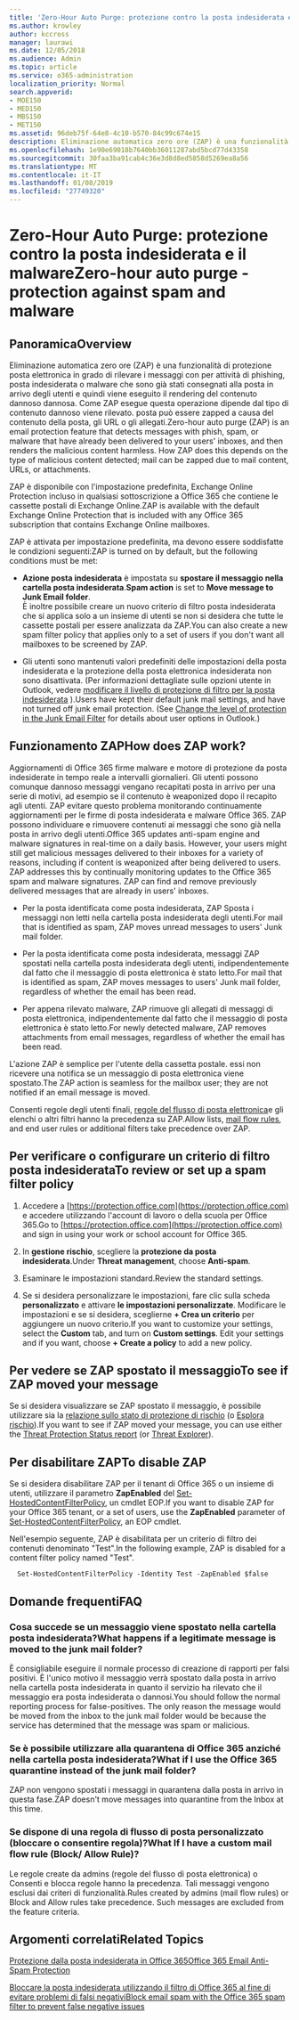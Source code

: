 ```yaml
---
title: 'Zero-Hour Auto Purge: protezione contro la posta indesiderata e il malware'
ms.author: krowley
author: kccross
manager: laurawi
ms.date: 12/05/2018
ms.audience: Admin
ms.topic: article
ms.service: o365-administration
localization_priority: Normal
search.appverid:
- MOE150
- MED150
- MBS150
- MET150
ms.assetid: 96deb75f-64e8-4c10-b570-84c99c674e15
description: Eliminazione automatica zero ore (ZAP) è una funzionalità di protezione posta elettronica in grado di rilevare i messaggi con la posta indesiderata o malware che sono già stati consegnati alla posta in arrivo degli utenti e quindi viene eseguito il rendering del contenuto dannoso dannosa. Come ZAP esegue questa operazione dipende dal tipo di contenuto dannoso rilevato.
ms.openlocfilehash: 1e90e69018b7640bb36011287abd5bcd77d43358
ms.sourcegitcommit: 30faa3ba91cab4c36e3d8d8ed5858d5269ea8a56
ms.translationtype: MT
ms.contentlocale: it-IT
ms.lasthandoff: 01/08/2019
ms.locfileid: "27749320"
---
```

# <a name="zero-hour-auto-purge---protection-against-spam-and-malware"></a><span data-ttu-id="89cb5-104">Zero-Hour Auto Purge: protezione contro la posta indesiderata e il malware</span><span class="sxs-lookup"><span data-stu-id="89cb5-104">Zero-hour auto purge - protection against spam and malware</span></span>

## <a name="overview"></a><span data-ttu-id="89cb5-105">Panoramica</span><span class="sxs-lookup"><span data-stu-id="89cb5-105">Overview</span></span>

<span data-ttu-id="89cb5-p102">Eliminazione automatica zero ore (ZAP) è una funzionalità di protezione posta elettronica in grado di rilevare i messaggi con per attività di phishing, posta indesiderata o malware che sono già stati consegnati alla posta in arrivo degli utenti e quindi viene eseguito il rendering del contenuto dannoso dannosa. Come ZAP esegue questa operazione dipende dal tipo di contenuto dannoso viene rilevato. posta può essere zapped a causa del contenuto della posta, gli URL o gli allegati.</span><span class="sxs-lookup"><span data-stu-id="89cb5-p102">Zero-hour auto purge (ZAP) is an email protection feature that detects messages with phish, spam, or malware that have already been delivered to your users' inboxes, and then renders the malicious content harmless. How ZAP does this depends on the type of malicious content detected; mail can be zapped due to mail content, URLs, or attachments.</span></span>
  
<span data-ttu-id="89cb5-108">ZAP è disponibile con l'impostazione predefinita, Exchange Online Protection incluso in qualsiasi sottoscrizione a Office 365 che contiene le cassette postali di Exchange Online.</span><span class="sxs-lookup"><span data-stu-id="89cb5-108">ZAP is available with the default Exchange Online Protection that is included with any Office 365 subscription that contains Exchange Online mailboxes.</span></span>

<span data-ttu-id="89cb5-109">ZAP è attivata per impostazione predefinita, ma devono essere soddisfatte le condizioni seguenti:</span><span class="sxs-lookup"><span data-stu-id="89cb5-109">ZAP is turned on by default, but the following conditions must be met:</span></span>
  
- <span data-ttu-id="89cb5-110">**Azione posta indesiderata** è impostata su **spostare il messaggio nella cartella posta indesiderata**.</span><span class="sxs-lookup"><span data-stu-id="89cb5-110">**Spam action** is set to **Move message to Junk Email folder**.</span></span> <br/><span data-ttu-id="89cb5-111">È inoltre possibile creare un nuovo criterio di filtro posta indesiderata che si applica solo a un insieme di utenti se non si desidera che tutte le cassette postali per essere analizzata da ZAP.</span><span class="sxs-lookup"><span data-stu-id="89cb5-111">You can also create a new spam filter policy that applies only to a set of users if you don't want all mailboxes to be screened by ZAP.</span></span>

- <span data-ttu-id="89cb5-p103">Gli utenti sono mantenuti valori predefiniti delle impostazioni della posta indesiderata e la protezione della posta elettronica indesiderata non sono disattivata. (Per informazioni dettagliate sulle opzioni utente in Outlook, vedere [modificare il livello di protezione di filtro per la posta indesiderata](https://support.office.com/article/change-the-level-of-protection-in-the-junk-email-filter-e89c12d8-9d61-4320-8c57-d982c8d52f6b) ).</span><span class="sxs-lookup"><span data-stu-id="89cb5-p103">Users have kept their default junk mail settings, and have not turned off junk email protection. (See [Change the level of protection in the Junk Email Filter](https://support.office.com/article/change-the-level-of-protection-in-the-junk-email-filter-e89c12d8-9d61-4320-8c57-d982c8d52f6b) for details about user options in Outlook.)</span></span> 
  
## <a name="how-does-zap-work"></a><span data-ttu-id="89cb5-114">Funzionamento ZAP</span><span class="sxs-lookup"><span data-stu-id="89cb5-114">How does ZAP work?</span></span>

<span data-ttu-id="89cb5-p104">Aggiornamenti di Office 365 firme malware e motore di protezione da posta indesiderate in tempo reale a intervalli giornalieri. Gli utenti possono comunque dannoso messaggi vengano recapitati posta in arrivo per una serie di motivi, ad esempio se il contenuto è weaponized dopo il recapito agli utenti. ZAP evitare questo problema monitorando continuamente aggiornamenti per le firme di posta indesiderata e malware Office 365. ZAP possono individuare e rimuovere contenuti ai messaggi che sono già nella posta in arrivo degli utenti.</span><span class="sxs-lookup"><span data-stu-id="89cb5-p104">Office 365 updates anti-spam engine and malware signatures in real-time on a daily basis. However, your users might still get malicious messages delivered to their inboxes for a variety of reasons, including if content is weaponized after being delivered to users. ZAP addresses this by continually monitoring updates to the Office 365 spam and malware signatures. ZAP can find and remove previously delivered messages that are already in users' inboxes.</span></span> 

- <span data-ttu-id="89cb5-119">Per la posta identificata come posta indesiderata, ZAP Sposta i messaggi non letti nella cartella posta indesiderata degli utenti.</span><span class="sxs-lookup"><span data-stu-id="89cb5-119">For mail that is identified as spam, ZAP moves unread messages to users' Junk mail folder.</span></span> 

- <span data-ttu-id="89cb5-120">Per la posta identificata come posta indesiderata, messaggi ZAP spostati nella cartella posta indesiderata degli utenti, indipendentemente dal fatto che il messaggio di posta elettronica è stato letto.</span><span class="sxs-lookup"><span data-stu-id="89cb5-120">For mail that is identified as spam, ZAP moves messages to users' Junk mail folder, regardless of whether the email has been read.</span></span>

- <span data-ttu-id="89cb5-121">Per appena rilevato malware, ZAP rimuove gli allegati di messaggi di posta elettronica, indipendentemente dal fatto che il messaggio di posta elettronica è stato letto.</span><span class="sxs-lookup"><span data-stu-id="89cb5-121">For newly detected malware, ZAP removes attachments from email messages, regardless of whether the email has been read.</span></span> 
  
<span data-ttu-id="89cb5-122">L'azione ZAP è semplice per l'utente della cassetta postale. essi non ricevere una notifica se un messaggio di posta elettronica viene spostato.</span><span class="sxs-lookup"><span data-stu-id="89cb5-122">The ZAP action is seamless for the mailbox user; they are not notified if an email message is moved.</span></span>
  
<span data-ttu-id="89cb5-123">Consenti regole degli utenti finali, [regole del flusso di posta elettronica](https://go.microsoft.com/fwlink/p/?LinkId=722755)e gli elenchi o altri filtri hanno la precedenza su ZAP.</span><span class="sxs-lookup"><span data-stu-id="89cb5-123">Allow lists, [mail flow rules](https://go.microsoft.com/fwlink/p/?LinkId=722755), and end user rules or additional filters take precedence over ZAP.</span></span>
  
## <a name="to-review-or-set-up-a-spam-filter-policy"></a><span data-ttu-id="89cb5-124">Per verificare o configurare un criterio di filtro posta indesiderata</span><span class="sxs-lookup"><span data-stu-id="89cb5-124">To review or set up a spam filter policy</span></span>
  
1. <span data-ttu-id="89cb5-125">Accedere a [https://protection.office.com](https://protection.office.com) e accedere utilizzando l'account di lavoro o della scuola per Office 365.</span><span class="sxs-lookup"><span data-stu-id="89cb5-125">Go to [https://protection.office.com](https://protection.office.com) and sign in using your work or school account for Office 365.</span></span>

2. <span data-ttu-id="89cb5-126">In **gestione rischio**, scegliere la **protezione da posta indesiderata**.</span><span class="sxs-lookup"><span data-stu-id="89cb5-126">Under **Threat management**, choose **Anti-spam**.</span></span>

3. <span data-ttu-id="89cb5-127">Esaminare le impostazioni standard.</span><span class="sxs-lookup"><span data-stu-id="89cb5-127">Review the standard settings.</span></span> 

4. <span data-ttu-id="89cb5-p105">Se si desidera personalizzare le impostazioni, fare clic sulla scheda **personalizzato** e attivare **le impostazioni personalizzate**. Modificare le impostazioni e se si desidera, sceglierne **+ Crea un criterio** per aggiungere un nuovo criterio.</span><span class="sxs-lookup"><span data-stu-id="89cb5-p105">If you want to customize your settings, select the **Custom** tab, and turn on **Custom settings**. Edit your settings and if you want, choose **+ Create a policy** to add a new policy.</span></span> 
    
## <a name="to-see-if-zap-moved-your-message"></a><span data-ttu-id="89cb5-130">Per vedere se ZAP spostato il messaggio</span><span class="sxs-lookup"><span data-stu-id="89cb5-130">To see if ZAP moved your message</span></span>

<span data-ttu-id="89cb5-131">Se si desidera visualizzare se ZAP spostato il messaggio, è possibile utilizzare sia la [relazione sullo stato di protezione di rischio](view-email-security-reports.md#threat-protection-status-report) (o [Esplora rischio](use-explorer-in-security-and-compliance.md)).</span><span class="sxs-lookup"><span data-stu-id="89cb5-131">If you want to see if ZAP moved your message, you can use either the [Threat Protection Status report](view-email-security-reports.md#threat-protection-status-report) (or [Threat Explorer](use-explorer-in-security-and-compliance.md)).</span></span>
    
## <a name="to-disable-zap"></a><span data-ttu-id="89cb5-132">Per disabilitare ZAP</span><span class="sxs-lookup"><span data-stu-id="89cb5-132">To disable ZAP</span></span>
  
<span data-ttu-id="89cb5-133">Se si desidera disabilitare ZAP per il tenant di Office 365 o un insieme di utenti, utilizzare il parametro **ZapEnabled** del [Set-HostedContentFilterPolicy](https://go.microsoft.com/fwlink/p/?LinkId=722758), un cmdlet EOP.</span><span class="sxs-lookup"><span data-stu-id="89cb5-133">If you want to disable ZAP for your Office 365 tenant, or a set of users, use the **ZapEnabled** parameter of [Set-HostedContentFilterPolicy](https://go.microsoft.com/fwlink/p/?LinkId=722758), an EOP cmdlet.</span></span>
    
<span data-ttu-id="89cb5-134">Nell'esempio seguente, ZAP è disabilitata per un criterio di filtro dei contenuti denominato "Test".</span><span class="sxs-lookup"><span data-stu-id="89cb5-134">In the following example, ZAP is disabled for a content filter policy named "Test".</span></span>
    
```
  Set-HostedContentFilterPolicy -Identity Test -ZapEnabled $false
```

## <a name="faq"></a><span data-ttu-id="89cb5-135">Domande frequenti</span><span class="sxs-lookup"><span data-stu-id="89cb5-135">FAQ</span></span>

### <a name="what-happens-if-a-legitimate-message-is-moved-to-the-junk-mail-folder"></a><span data-ttu-id="89cb5-136">Cosa succede se un messaggio viene spostato nella cartella posta indesiderata?</span><span class="sxs-lookup"><span data-stu-id="89cb5-136">What happens if a legitimate message is moved to the junk mail folder?</span></span>
  
<span data-ttu-id="89cb5-p106">È consigliabile eseguire il normale processo di creazione di rapporti per falsi positivi. È l'unico motivo il messaggio verrà spostato dalla posta in arrivo nella cartella posta indesiderata in quanto il servizio ha rilevato che il messaggio era posta indesiderata o dannosi.</span><span class="sxs-lookup"><span data-stu-id="89cb5-p106">You should follow the normal reporting process for false-positives. The only reason the message would be moved from the inbox to the junk mail folder would be because the service has determined that the message was spam or malicious.</span></span>
  
### <a name="what-if-i-use-the-office-365-quarantine-instead-of-the-junk-mail-folder"></a><span data-ttu-id="89cb5-139">Se è possibile utilizzare alla quarantena di Office 365 anziché nella cartella posta indesiderata?</span><span class="sxs-lookup"><span data-stu-id="89cb5-139">What if I use the Office 365 quarantine instead of the junk mail folder?</span></span>
  
<span data-ttu-id="89cb5-140">ZAP non vengono spostati i messaggi in quarantena dalla posta in arrivo in questa fase.</span><span class="sxs-lookup"><span data-stu-id="89cb5-140">ZAP doesn't move messages into quarantine from the Inbox at this time.</span></span>
  
### <a name="what-if-i-have-a-custom-mail-flow-rule-block-allow-rule"></a><span data-ttu-id="89cb5-141">Se dispone di una regola di flusso di posta personalizzato (bloccare o consentire regola)?</span><span class="sxs-lookup"><span data-stu-id="89cb5-141">What If I have a custom mail flow rule (Block/ Allow Rule)?</span></span>
  
<span data-ttu-id="89cb5-p107">Le regole create da admins (regole del flusso di posta elettronica) o Consenti e blocca regole hanno la precedenza. Tali messaggi vengono esclusi dai criteri di funzionalità.</span><span class="sxs-lookup"><span data-stu-id="89cb5-p107">Rules created by admins (mail flow rules) or Block and Allow rules take precedence. Such messages are excluded from the feature criteria.</span></span>
  
## <a name="related-topics"></a><span data-ttu-id="89cb5-144">Argomenti correlati</span><span class="sxs-lookup"><span data-stu-id="89cb5-144">Related Topics</span></span>

[<span data-ttu-id="89cb5-145">Protezione dalla posta indesiderata in Office 365</span><span class="sxs-lookup"><span data-stu-id="89cb5-145">Office 365 Email Anti-Spam Protection</span></span>](anti-spam-protection.md)
  
[<span data-ttu-id="89cb5-146">Bloccare la posta indesiderata utilizzando il filtro di Office 365 al fine di evitare problemi di falsi negativi</span><span class="sxs-lookup"><span data-stu-id="89cb5-146">Block email spam with the Office 365 spam filter to prevent false negative issues</span></span>](block-email-spam-to-prevent-false-negatives.md)
  

